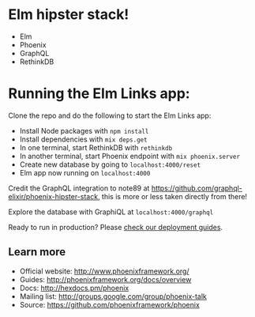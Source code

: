 # Elm hipster stack!
* Elm
* Phoenix
* GraphQL
* RethinkDB


# Running the Elm Links app:

Clone the repo and do the following to start the Elm Links app:

  * Install Node packages with `npm install`
  * Install dependencies with `mix deps.get`
  * In one terminal, start RethinkDB with `rethinkdb`
  * In another terminal, start Phoenix endpoint with `mix phoenix.server`
  * Create new database by going to `localhost:4000/reset`
  * Elm app now running on `localhost:4000`

Credit the GraphQL integration to note89 at https://github.com/graphql-elixir/phoenix-hipster-stack, this is more or less taken directly from there!

Explore the database with GraphiQL at `localhost:4000/graphql`


Ready to run in production? Please [check our deployment guides](http://www.phoenixframework.org/docs/deployment).

## Learn more

  * Official website: http://www.phoenixframework.org/
  * Guides: http://phoenixframework.org/docs/overview
  * Docs: http://hexdocs.pm/phoenix
  * Mailing list: http://groups.google.com/group/phoenix-talk
  * Source: https://github.com/phoenixframework/phoenix
